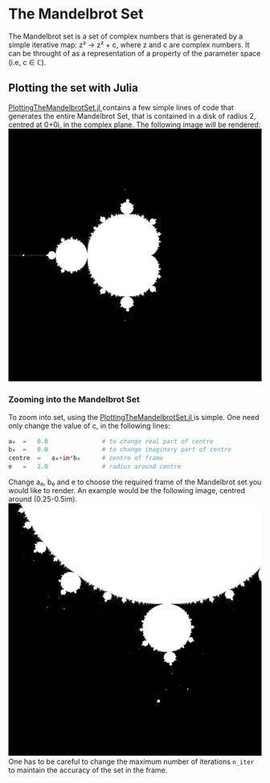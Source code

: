 # The Mandelbrot Set
The Mandelbrot set is a set of complex numbers that is generated by a simple iterative map: z² → z² + c, where z and c are complex numbers. It can be throught of as a representation of a property of the parameter space (i.e, c ∈ ℂ).

## Plotting the set with Julia
<a href=https://github.com/Avina-cK/NLD_Julia/blob/master/MandelbrotSet/PlottingTheMandelbrotSet.jl> PlottingTheMandelbrotSet.jl </a> contains a few simple lines of code that generates the entire Mandelbrot Set, that is contained in a disk of radius 2, centred at 0+0i, in the complex plane. The following image will be rendered:
<img src=https://raw.githubusercontent.com/Avina-cK/NLD_Julia/master/MandelbrotSet/Mandelbrot_Set_julia.JPG>


### Zooming into the Mandelbrot Set
To zoom into set, using the <a href=https://github.com/Avina-cK/NLD_Julia/blob/master/MandelbrotSet/PlottingTheMandelbrotSet.jl> PlottingTheMandelbrotSet.jl </a> is simple. One need only change the value of c, in the following lines:

```julia
a₀ 	=	0.0               # to change real part of centre
b₀ 	=	0.0               # to change imaginary part of centre
centre 	=	a₀+im*b₀      # centre of frame
e 	=	2.0               # radius around centre
```
Change a₀, b₀ and e to choose the required frame of the Mandelbrot set you would like to render. 
An example would be the following image, centred around (0.25-0.5im). 
<img src=https://raw.githubusercontent.com/Avina-cK/NLD_Julia/master/MandelbrotSet/Zoom4_around_0_25__0_5/Zoom2.JPG >
One has to be careful to change the maximum number of iterations `n_iter` to maintain the accuracy of the set in the frame. 
